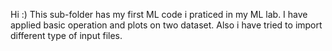 Hi :)
This sub-folder has my first ML code i praticed in my ML lab. I have applied basic operation and plots on two dataset. Also i have tried to import different type of input files.
